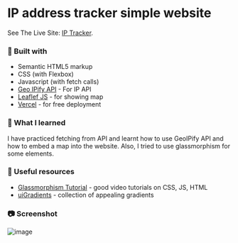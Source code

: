 # IP address tracker simple website

See The Live Site: [IP Tracker](https://aldothedev.github.io/IP-Tracker/). 

### :hammer: Built with

- Semantic HTML5 markup
- CSS (with Flexbox)
- Javascript (with fetch calls)
- [Geo IPify API](https://geo.ipify.org/docs) - For IP API
- [Leaflef JS](https://leafletjs.com/) - for showing map
- [Vercel](https://vercel.com/) - for free deployment


### :muscle: What I learned

I have practiced fetching from API and learnt how to use GeoIPify API and how to embed a map into the website. Also, I tried to use glassmorphism for some elements. 

### :star2: Useful resources

- [Glassmorphism Tutorial](https://www.youtube.com/watch?v=mW0Z1T8l7sU&t=420s&ab_channel=OnlineTutorials) - good video tutorials on CSS, JS, HTML
- [uiGradients](https://uigradients.com/#IbizaSunset/) - collection of appealing gradients

### :camera: Screenshot
![image](https://user-images.githubusercontent.com/47024219/133368625-18b448e7-da1b-46e4-b47f-276a4808836d.png)


